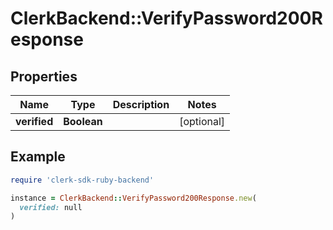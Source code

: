 # ClerkBackend::VerifyPassword200Response

## Properties

| Name | Type | Description | Notes |
| ---- | ---- | ----------- | ----- |
| **verified** | **Boolean** |  | [optional] |

## Example

```ruby
require 'clerk-sdk-ruby-backend'

instance = ClerkBackend::VerifyPassword200Response.new(
  verified: null
)
```

